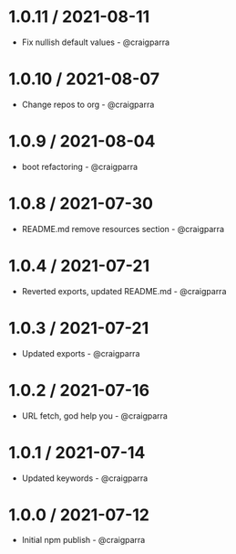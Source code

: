 1.0.11 / 2021-08-11
==================

* Fix nullish default values - @craigparra
  
1.0.10 / 2021-08-07
==================

* Change repos to org - @craigparra
  
1.0.9 / 2021-08-04
==================

* boot refactoring - @craigparra

1.0.8 / 2021-07-30
==================

* README.md remove resources section - @craigparra

1.0.4 / 2021-07-21
==================

* Reverted exports, updated README.md - @craigparra
  
1.0.3 / 2021-07-21
==================

* Updated exports - @craigparra

1.0.2 / 2021-07-16
==================

* URL fetch, god help you - @craigparra

1.0.1 / 2021-07-14
==================

* Updated keywords - @craigparra
  
1.0.0 / 2021-07-12
==================

* Initial npm publish - @craigparra
